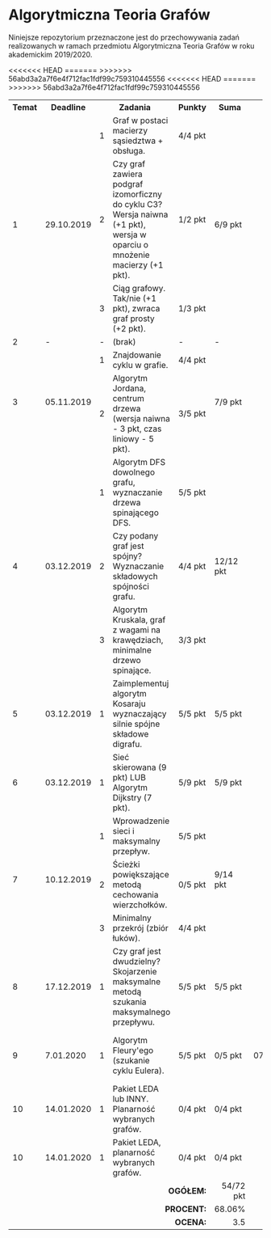 # Algorytmiczna Teoria Grafów

Niniejsze repozytorium przeznaczone jest do przechowywania zadań realizowanych
w ramach przedmiotu Algorytmiczna Teoria Grafów w roku akademickim 2019/2020.

<table>
  <tr>
    <th>Temat</th>
    <th>Deadline</th>
    <th colspan="2">Zadania</th>
    <th>Punkty</th>
    <th>Suma</th>
  </tr>
  <tr>
    <td rowspan="3">1</td>
    <td rowspan="3">29.10.2019</td>
    <td>1</td>
    <td>Graf w postaci macierzy sąsiedztwa + obsługa.</td>
    <td>4/4 pkt</td>
    <td rowspan="3">6/9 pkt</td>
  </tr>
   <tr>
    <td>2</td>
    <td>
      Czy graf zawiera podgraf izomorficzny do cyklu C3?
      Wersja naiwna (+1 pkt), wersja w oparciu o
      mnożenie macierzy (+1 pkt).
    </td>
    <td>1/2 pkt</td>
  </tr>
  <tr>
    <td>3</td>
    <td>
      Ciąg grafowy. Tak/nie (+1 pkt), zwraca graf prosty (+2 pkt).
    </td>
    <td>1/3 pkt</td>
  </tr>
  <tr>
    <td>2</td>
    <td>-</td>
    <td>-</td>
    <td>(brak)</td>
    <td>-</td>
    <td>-</td>
  </tr>
  <tr>
    <td rowspan="2">3</td>
    <td rowspan="2">05.11.2019</td>
    <td>1</td>
    <td>Znajdowanie cyklu w grafie.</td>
    <td>4/4 pkt</td>
    <td rowspan="2">7/9 pkt</td>
  </tr>
  <tr>
    <td>2</td>
    <td>
      Algorytm Jordana, centrum drzewa (wersja naiwna - 3 pkt,
      czas liniowy - 5 pkt).
    </td>
    <td>3/5 pkt</td>
  </tr>
  <tr>
    <td rowspan="3">4</td>
    <td rowspan="3">03.12.2019</td>
    <td>1</td>
    <td>
      Algorytm DFS dowolnego grafu, wyznaczanie drzewa spinającego DFS.
    </td>
    <td>5/5 pkt</td>
    <td rowspan="3">12/12 pkt</td>
  </tr>
  <tr>
    <td>2</td>
    <td>
      Czy podany graf jest spójny? Wyznaczanie składowych spójności grafu.
    </td>
    <td>4/4 pkt</td>
  </tr>
  <tr>
    <td>3</td>
    <td>
      Algorytm Kruskala, graf z wagami na krawędziach, minimalne drzewo
      spinające.
    </td>
    <td>3/3 pkt</td>
  </tr>
  <tr>
    <td rowspan="1">5</td>
    <td rowspan="1">03.12.2019</td>
    <td>1</td>
    <td>
      Zaimplementuj algorytm Kosaraju wyznaczający silnie spójne składowe digrafu.
    </td>
    <td>5/5 pkt</td>
    <td rowspan="1">5/5 pkt</td>
  </tr>
  </tr>
  <tr>
    <td rowspan="1">6</td>
    <td rowspan="1">03.12.2019</td>
    <td>1</td>
    <td>Sieć skierowana (9 pkt) LUB Algorytm Dijkstry (7 pkt).</td>
    <td>5/9 pkt</td>
    <td rowspan="1">5/9 pkt</td>
  </tr>
  <tr>
    <td rowspan="3">7</td>
    <td rowspan="3">10.12.2019</td>
    <td>1</td>
    <td>Wprowadzenie sieci i maksymalny przepływ.</td>
    <td>5/5 pkt</td>
    <td rowspan="3">9/14 pkt</td>
  </tr>
  <tr>
    <td>2</td>
    <td>Ścieżki powiększające metodą cechowania wierzchołków.</td>
    <td>0/5 pkt</td>
  </tr>
  <tr>
    <td>3</td>
    <td>Minimalny przekrój (zbiór łuków).</td>
    <td>4/4 pkt</td>
  </tr>
  <tr>
    <td rowspan="1">8</td>
    <td rowspan="1">17.12.2019</td>
    <td>1</td>
    <td>
      Czy graf jest dwudzielny? Skojarzenie maksymalne
      metodą szukania maksymalnego przepływu.
    </td>
    <td>5/5 pkt</td>
    <td rowspan="1">5/5 pkt</td>
  </tr>
  <tr>
    <td rowspan="1">9</td>
<<<<<<< HEAD
    <td rowspan="1">7.01.2020</td>
    <td>1</td>
    <td>Algorytm Fleury'ego (szukanie cyklu Eulera).</td>
    <td>5/5 pkt</td>
    <td rowspan="1">0/5 pkt</td>
=======
    <td rowspan="1">07.01.2020</td>
    <td>1</td>
    <td>Algorytm Fleury'ego (szukanie cyklu Eulera).</td>
    <td>5/5 pkt</td>
    <td rowspan="1">5/5 pkt</td>
  </tr>
  <tr>
    <td rowspan="1">10</td>
    <td rowspan="1">14.01.2020</td>
    <td>1</td>
    <td>Pakiet LEDA lub INNY. Planarność wybranych grafów.</td>
    <td>0/4 pkt</td>
    <td rowspan="1">0/4 pkt</td>
>>>>>>> 56abd3a2a7f6e4f712fac1fdf99c759310445556
  </tr>
    <tr>
    <td rowspan="1">10</td>
    <td rowspan="1">14.01.2020</td>
    <td>1</td>
    <td>Pakiet LEDA, planarność wybranych grafów. </td>
    <td>0/4 pkt</td>
    <td rowspan="1">0/4 pkt</td>
  </tr>
  <tr align="right">
    <td colspan="5"><b>OGÓŁEM:</b></td>
    <td>54/72 pkt</td>
  </tr>
  <tr align="right">
    <td colspan="5"><b>PROCENT:</b></td>
<<<<<<< HEAD
    <td>68.06%</td>
=======
    <td>75.00%</td>
>>>>>>> 56abd3a2a7f6e4f712fac1fdf99c759310445556
  </tr>
  <tr align="right">
    <td colspan="5"><b>OCENA:</b></td>
    <td>3.5</td>
  </tr>
</table>
